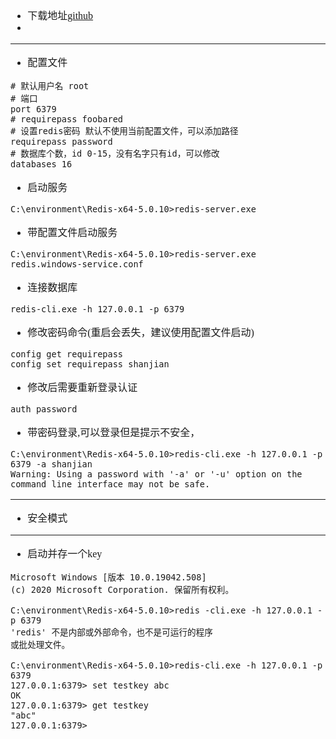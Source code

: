 <font face="SimSun" size=3>

- 下载地址[github](https://github.com/tporadowski/redis/releases)
- 

---

- 配置文件

~~~
# 默认用户名 root
# 端口
port 6379
# requirepass foobared 
# 设置redis密码 默认不使用当前配置文件，可以添加路径
requirepass password
# 数据库个数，id 0-15，没有名字只有id，可以修改
databases 16
~~~
- 启动服务
~~~
C:\environment\Redis-x64-5.0.10>redis-server.exe
~~~
- 带配置文件启动服务
~~~
C:\environment\Redis-x64-5.0.10>redis-server.exe redis.windows-service.conf
~~~
- 连接数据库
~~~
redis-cli.exe -h 127.0.0.1 -p 6379
~~~
- 修改密码命令(重启会丢失，建议使用配置文件启动)
~~~
config get requirepass
config set requirepass shanjian
~~~
- 修改后需要重新登录认证
~~~
auth password
~~~
- 带密码登录,可以登录但是提示不安全，
~~~
C:\environment\Redis-x64-5.0.10>redis-cli.exe -h 127.0.0.1 -p 6379 -a shanjian
Warning: Using a password with '-a' or '-u' option on the command line interface may not be safe.
~~~

---

- 安全模式



---

- 启动并存一个key
~~~
Microsoft Windows [版本 10.0.19042.508]
(c) 2020 Microsoft Corporation. 保留所有权利。

C:\environment\Redis-x64-5.0.10>redis -cli.exe -h 127.0.0.1 -p 6379
'redis' 不是内部或外部命令，也不是可运行的程序
或批处理文件。

C:\environment\Redis-x64-5.0.10>redis-cli.exe -h 127.0.0.1 -p 6379
127.0.0.1:6379> set testkey abc
OK
127.0.0.1:6379> get testkey
"abc"
127.0.0.1:6379>
~~~

</font>